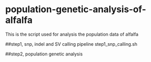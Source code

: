 # population-genetic-analysis-of-alfalfa
This is the script used for analysis the population data of alfalfa

##step1, snp, indel and SV calling pipeline
step1_snp_calling.sh

##step2, population genetic analysis
